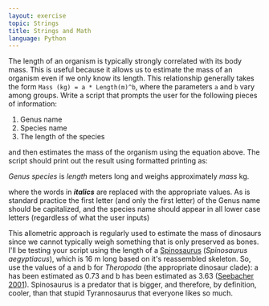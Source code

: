 ```yaml
---
layout: exercise
topic: Strings
title: Strings and Math
language: Python
---
```


The length of an organism is typically strongly correlated with its body
mass. This is useful because it allows us to estimate the mass of an
organism even if we only know its length. This relationship generally
takes the form `Mass (kg) = a * Length(m)^b`, where the parameters `a` and
`b` vary among groups. Write a script that prompts the user for the
following pieces of information:

1. Genus name
2. Species name
3. The length of the species

and then estimates the mass of the organism using the equation above.
The script should print out the result using formatted printing as:

*Genus* *species* is *length* meters long and weighs approximately *mass* kg.

where the words in ***italics*** are replaced with the appropriate
values. As is standard practice the first letter (and only the first
letter) of the Genus name should be capitalized, and the species name
should appear in all lower case letters (regardless of what the user
inputs)

This allometric approach is regularly used to estimate the mass of
dinosaurs since we cannot typically weigh something that is only
preserved as bones. I'll be testing your script using the length of a
[Spinosaurus](http://en.wikipedia.org/wiki/Spinosaurus) (*Spinosaurus
aegyptiacus*), which is 16 m long based on it's reassembled skeleton.
So, use the values of a and b for *Theropoda* (the appropriate dinosaur
clade): a has been estimated as 0.73 and b has been estimated as 3.63
([Seebacher 2001](http://www.jstor.org/stable/4524171)). Spinosaurus is
a predator that is bigger, and therefore, by definition, cooler, than
that stupid Tyrannosaurus that everyone likes so much.

